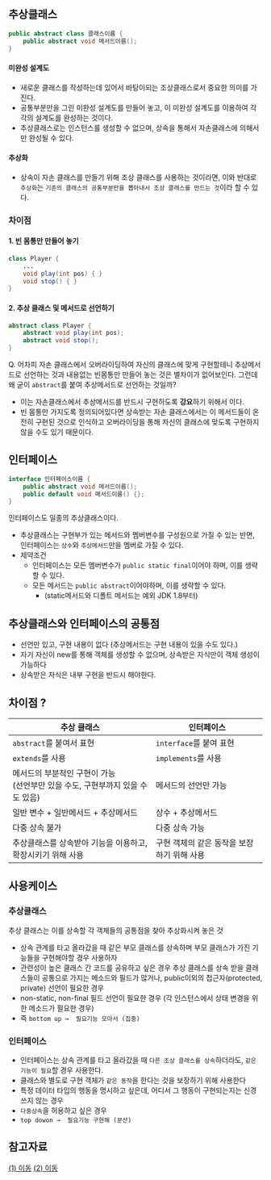 ## 추상클래스 

```java
public abstract class 클래스이름 {
    public abstract void 메서드이름();
}
```

#### 미완성 설계도
* 새로운 클래스를 작성하는데 있어서 바탕이되는 조상클래스로서 중요한 의미를 가진다.
* 공통부분만을 그린 미완성 설계도를 만들어 놓고, 이 미완성 설계도를 이용하여 각각의 설계도를 완성하는 것이다.
* 추상클래스로는 인스턴스를 생성할 수 없으며, 상속을 통해서 자손클래스에 의해서만 완성될 수 있다.

#### 추상화

* 상속이 자손 클래스를 만들기 위해 조상 클래스를 사용하는 것이라면, 이와 반대로 ```추상화```는 ```기존의 클래스의 공통부분만을 뽑아내서 조상 클래스를 만드는 것```이라 할 수 있다.

### 차이점
#### 1. 빈 몸통만 만들어 놓기

```java
class Player {
    ...
    void play(int pos) { }
    void stop() { }
}
```

#### 2. 추상 클래스 및 메서드로 선언하기
```java
abstract class Player {
    abstract void play(int pos);
    abstract void stop();
}
```

Q. 어차피 자손 클래스에서 오버라이딩하여 자신의 클래스에 맞게 구현할테니 추상메서드로 선언하는 것과 내용없는 빈몸통만 만들어 놓는 것은 별차이가 없어보인다. 그런데 왜 굳이 ```abstract```를 붙여 추상메서드로 선언하는 것일까?
* 이는 자손클래스에서 추상메서드를 반드시 구현하도록 **강요**하기 위해서 이다.
* 빈 몸통만 가지도록 정의되어있다면 상속받는 자손 클래스에서는 이 메서드들이 온전히 구현된 것으로 인식하고 오버라이딩을 통해 자신의 클래스에 맞도록 구현하지 않을 수도 있기 때문이다.

## 인터페이스

```java
interface 인터페이스이름 {
    public abstract void 메서드이름();
    public default void 메서드이름() {};
}
```

인터페이스도 일종의 추상클래스이다.
* 추상클래스는 구현부가 있는 메서드와 멤버변수를 구성원으로 가질 수 있는 반면, 인터페이스는 ```상수```와 ```추상메서드```만을 멤버로 가질 수 있다.
* 제약조건
  * 인터페이스는 모든 멤버변수가 ```public static final```이어야 하며, 이를 생략할 수 있다.
  * 모든 메서드는 ```public abstract```이어야하며, 이를 생략할 수 있다. 
    * (static메서드와 디폴트 메서드는 예외 JDK 1.8부터)

## 추상클래스와 인터페이스의 공통점

* 선언만 있고, 구현 내용이 없다 (추상메서드는 구현 내용이 있을 수도 있다.)
* 자기 자신이 new를 통해 객체를 생성할 수 없으며, 상속받은 자식만이 객체 생성이 가능하다
* 상속받은 자식은 내부 구현을 반드시 해야한다.

## 차이점 ?

|추상 클래스 | 인터페이스|
|-----------|----------|
|```abstract```를 붙여서 표현| ```interface```를 붙여 표현|
|```extends```를 사용| ```implements```를 사용|
|메서드의 부분적인 구현이 가능 </br>(선언부만 있을 수도, 구현부까지 있을 수도 있음)| 메서드의 선언만 가능|
|일반 변수 + 일반메서드 + 추상메서드|상수 + 추상메서드|
|다중 상속 불가| 다중 상속 가능|
|추상클래스를 상속받아 기능을 이용하고, 확장시키기 위해 사용| 구현 객체의 같은 동작을 보장하기 위해 사용|


## 사용케이스

### 추상클래스
추상 클래스는 이를 상속할 각 객체들의 공통점을 찾아 추상화시켜 놓은 것
* 상속 관계를 타고 올라갔을 때 같은 부모 클래스를 상속하며 부모 클래스가 가진 기능들을 구현해야할 경우 사용하자
* 관련성이 높은 클래스 간 코드를 공유하고 싶은 경우 추상 클래스를 상속 받을 클래스들이 공통으로 가지는 메소드와 필드가 많거나, public이외의 접근자(protected, private) 선언이 필요한 경우
* non-static, non-final 필드 선언이 필요한 경우 (각 인스턴스에서 상태 변경을 위한 메소드가 필요한 경우)
* 즉 ```bottom up →  필요기능 모아서 (집중)```

### 인터페이스
* 인터페이스는 상속 관계를 타고 올라갔을 때 ```다른 조상 클래스를 상속```하더라도, ```같은 기능이 필요```할 경우 사용한다. 
* 클래스와 별도로 구현 객체가 ```같은 동작```을 한다는 것을 보장하기 위해 사용한다
* 특정 데이터 타입의 행동을 명시하고 싶은데, 어디서 그 행동이 구현되는지는 신경쓰지 않는 경우
* ```다중상속```을 허용하고 싶은 경우
* ```top dowon →  필요기능 구현해 (분산)```

## 참고자료
[(1) 이동](https://haenny.tistory.com/162)
[(2) 이동](https://velog.io/@new_wisdom/Java-%EC%B6%94%EC%83%81-%ED%81%B4%EB%9E%98%EC%8A%A4%EC%99%80-%EC%9D%B8%ED%84%B0%ED%8E%98%EC%9D%B4%EC%8A%A4%EC%9D%98-%EC%B0%A8%EC%9D%B4)
